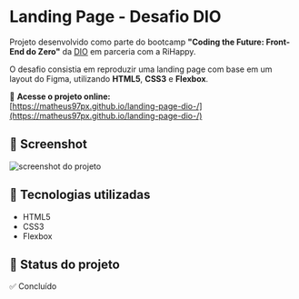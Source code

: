 # Landing Page - Desafio DIO

Projeto desenvolvido como parte do bootcamp **"Coding the Future: Front-End do Zero"** da [DIO](https://web.dio.me/) em parceria com a RiHappy.

O desafio consistia em reproduzir uma landing page com base em um layout do Figma, utilizando **HTML5**, **CSS3** e **Flexbox**.

🔗 **Acesse o projeto online:**  
[https://matheus97px.github.io/landing-page-dio-/](https://matheus97px.github.io/landing-page-dio-/)

## 📸 Screenshot

![screenshot do projeto](https://imgur.com/ZghOEtG)

## 🚀 Tecnologias utilizadas
- HTML5
- CSS3
- Flexbox

## 📅 Status do projeto
✅ Concluído
